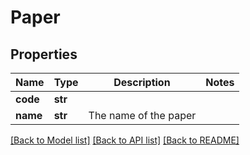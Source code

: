 # Paper

## Properties
Name | Type | Description | Notes
------------ | ------------- | ------------- | -------------
**code** | **str** |  | 
**name** | **str** | The name of the paper | 

[[Back to Model list]](../README.md#documentation-for-models) [[Back to API list]](../README.md#documentation-for-api-endpoints) [[Back to README]](../README.md)


